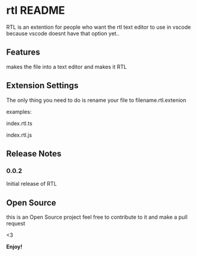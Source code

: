 # rtl README

RTL is an extention for people who want the rtl text editor to use in vscode because vscode doesnt have that option yet..

## Features

makes the file into a text editor and makes it RTL

## Extension Settings

The only thing you need to  do is rename your file to  filename.rtl.extenion

examples:

index.rtl.ts

index.rtl.js

## Release Notes

### 0.0.2

Initial release of RTL


## Open Source

this is an Open Source project feel free to contribute to it and make a pull request 

<3

**Enjoy!**
